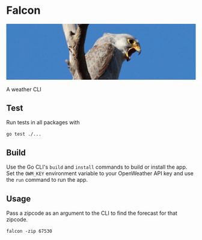 # Falcon

![falcon](readme-images/falcon.png)

A weather CLI

## Test

Run tests in all packages with

```shell
go test ./...
```

## Build

Use the Go CLI's `build` and `install` commands to build or install the app.
Set the `OWM_KEY` environment variable to your OpenWeather API key and use the `run` command to run the app.

## Usage

Pass a zipcode as an argument to the CLI to find the forecast for that zipcode.

```shell
falcon -zip 67530
```
